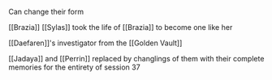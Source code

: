 Can change their form

[[Brazia]]
[[Sylas]] took the life of [[Brazia]] to become one like her

[[Daefaren]]'s investigator from the [[Golden Vault]] 

[[Jadaya]] and [[Perrin]] replaced by changlings of them with their complete memories for the entirety of session 37
